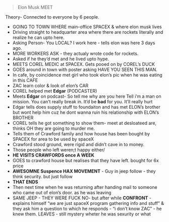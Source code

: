 >Elon Musk MEET

Theory- Connected to everyone by 6 people.

- GOING TO TOWN WHERE main-office SPACEX & where elon musk lives
- Driving straight to headquarter area where there are rockets literally and realize he can upto here.
- Asking Person- You LOCAL? I work here - tells elon was here 3 days ago.
- MORE WORKERS ASK - they actualy wrote code for rockets.
- Asked if he they’d met and he lived upto hype.
- MEETS COREL MEDIC at SPACEX.  Gets pooed on by COREL’s DUCK
- GOES around in town with poster asking HAVE YOU SEEN THIS MAN.
- In cafe, by coincidence met girl who took elon’s pic when he was eating in this CAFE
- ZAC learn color & look of elon’s CAR
- COREL helped met **Edgar** (PODCASTER)
- Meets **Edgar** on podcast- So tell me why are you here Tell i’m a man on mission.  You can’t really break in.  It’d be **bad** for you. It’ll really hurt
- Edgar tells does supply stuff to foundaiton and has met ELON’s brother but wont help him cuz he dont wanna ruin his relationship with ELON’s BROTHER
- COREL tells he got something to show them- meet at desloateed are, thinks OH they are going to murder me.
- Tells them of Crawford family and how house has been bought by SPACEX for area to be used by spaceX
- Crawford stood ground, were rigid and didn’t cave in to money.
- Those people who left weren;t happy either/
- **HE VISITS CRAWFORDS once A WEEK**
- GOES to crawford house but realises that they have left. bought for 6x price
- **AWESOMNE Suspence HAX MOVEMENT**  - Guy in jeep follow - they think security. but just follow 
- **THAT ENDS**
- Then next time when he was returning after handing mail to someone who came out of elon’s door. as he was leaving
- SAME JEEP - THEY WERE FUCK NO- but after while **CONFRONT** - explains himself “we are just spaceX program gathering info and stuff” & they ask him a question to which he responds - “i don’t know ZAC” - he knew them. LEAVES - still mystery wheter he was sexurity or what 